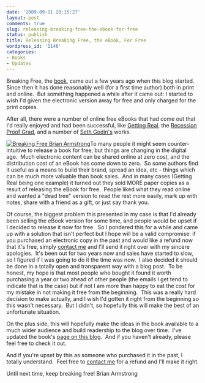 ```yaml
---
date: '2009-09-11 20:15:27'
layout: post
comments: true
slug: releasing-breaking-free-the-ebook-for-free
status: publish
title: Releasing Breaking Free, the eBook, For Free
wordpress_id: '1146'
categories:
- Books
- Updates
---
```


Breaking Free, the [book](http://www.startbreakingfree.com/breaking-free/), came out a few years ago when this blog started.  Since then it has done reasonably well (for a first time author) both in print and online.  But something happened a while after it came out: I started to wish I'd given the electronic version away for free and only charged for the print copies.

After all, there were a number of online free eBooks that had come out that I'd really enjoyed and had been successful, like [Getting Real](http://gettingreal.37signals.com/), the [Recession Proof Grad](http://charliehoehn.com/2009/07/14/announcing-my-first-e-book/), and a number of [Seth Godin's](http://superaff.com/archives/2006/02/15/the-master-list-of-seth-godins-free-ebooks/) works.

[![Breaking Free Brian Armstrong](http://s3.amazonaws.com/oldbloguploads/2009/09/bookImage.jpg)](http://www.startbreakingfree.com/breaking-free/)To many people it might seem counter-intuitive to release a book for free, but things are changing in the digital age.  Much electronic content can be shared online at zero cost, and the distribution cost of an eBook has come down to zero.  So some authors find it useful as a means to build their brand, spread an idea, etc - things which can be much more valuable than book sales.  And in many cases (Getting Real being one example) it turned out they sold MORE paper copies as a result of releasing the eBook for free.  People liked what they read online and wanted a "dead tree" version to read the rest more easily, mark up with notes, share with a friend as a gift, or just say thank you.

Of course, the biggest problem this presented in my case is that I'd already been selling the eBook version for some time, and people would be upset if I decided to release it now for free.  So I pondered this for a while and came up with a solution that isn't perfect but I hope will be a valid compromise: if you purchased an electronic copy in the past and would like a refund now that it's free, simply [contact me](http://www.startbreakingfree.com/contact/) and I'll send it right over with my sincere apologies.  It's been out for two years now and sales have started to slow, so I figured if I was going to do it the time was now.  I also decided it should be done in a totally open and transparent way with a blog post.  To be honest, my hope is that most people who bought it found it worth purchasing a year or two ahead of other people (the emails I get tend to indicate that is the case) but if not I am more than happy to eat the cost for my mistake in not making it free from the beginning.  This was a really hard decision to make actually, and I wish I'd gotten it right from the beginning so this wasn't necessary.  But I didn't, so hopefully this will make the best of an unfortunate situation.

On the plus side, this will hopefully make the ideas in the book available to a much wider audience and build readership to the blog over time.  I've updated the book's [page on this blog](http://www.startbreakingfree.com/breaking-free/).  And if you haven't already, please feel free to check it out.

And if you're upset by this as someone who purchased it in the past, I totally understand.  Feel free to [contact me](http://www.startbreakingfree.com/contact/) for a refund and I'll make it right.[
](../contact/)

Until next time, keep breaking free!
Brian Armstrong
